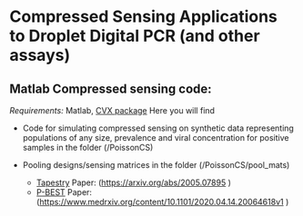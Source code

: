 # Compressed Sensing Applications to Droplet Digital PCR (and other assays)

## Matlab Compressed sensing code:
*Requirements:* Matlab, [CVX package](http://cvxr.com/cvx/)
Here you will find

* Code for simulating compressed sensing on synthetic data representing populations of any size, prevalence and viral concentration for positive samples in the folder (/PoissonCS)

* Pooling designs/sensing matrices in the folder (/PoissonCS/pool_mats)
    * [Tapestry](https://github.com/atoms-to-intelligence/tapestry) Paper: (https://arxiv.org/abs/2005.07895 )
    * [P-BEST](https://github.com/NoamShental/PBEST) Paper:(https://www.medrxiv.org/content/10.1101/2020.04.14.20064618v1 )




 
